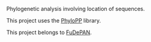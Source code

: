 Phylogenetic analysis involving location of sequences.

This project uses the [PhyloPP](http://phylopp.googlecode.com) library.

This project belongs to [FuDePAN](http://www.fudepan.org.ar).